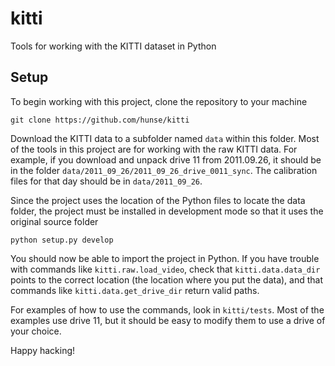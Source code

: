 kitti
=====

Tools for working with the KITTI dataset in Python


Setup
-----

To begin working with this project, clone the repository to your machine

    git clone https://github.com/hunse/kitti

Download the KITTI data to a subfolder named ``data`` within this folder.
Most of the tools in this project are for working with the raw KITTI data.
For example, if you download and unpack drive 11 from 2011.09.26, it should
be in the folder ``data/2011_09_26/2011_09_26_drive_0011_sync``. The
calibration files for that day should be in ``data/2011_09_26``.

Since the project uses the location of the Python files to locate the data
folder, the project must be installed in development mode so that it uses the
original source folder

    python setup.py develop

You should now be able to import the project in Python. If you have trouble
with commands like ``kitti.raw.load_video``, check that ``kitti.data.data_dir``
points to the correct location (the location where you put the data), and that
commands like ``kitti.data.get_drive_dir`` return valid paths.

For examples of how to use the commands, look in ``kitti/tests``. Most of the
examples use drive 11, but it should be easy to modify them to use a drive of
your choice.

Happy hacking!
